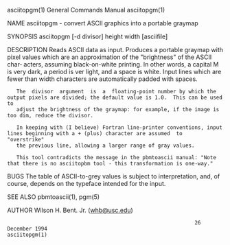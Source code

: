 asciitopgm(1)                                                 General Commands Manual                                                asciitopgm(1)

NAME
       asciitopgm - convert ASCII graphics into a portable graymap

SYNOPSIS
       asciitopgm [-d divisor] height width [asciifile]

DESCRIPTION
       Reads ASCII data as input.  Produces a portable graymap with pixel values which are an approximation of the "brightness" of the ASCII char‐
       acters, assuming black-on-white printing.  In other words, a capital M is very dark, a period is ver light, and a space  is  white.   Input
       lines which are fewer than width characters are automatically padded with spaces.

       The  divisor  argument  is  a  floating-point number by which the output pixels are divided; the default value is 1.0.  This can be used to
       adjust the brightness of the graymap: for example, if the image is too dim, reduce the divisor.

       In keeping with (I believe) Fortran line-printer conventions, input lines beginning with a + (plus) character are assumed  to  "overstrike"
       the previous line, allowing a larger range of gray values.

       This tool contradicts the message in the pbmtoascii manual: "Note that there is no asciitopbm tool - this transformation is one-way."

BUGS
       The table of ASCII-to-grey values is subject to interpretation, and, of course, depends on the typeface intended for the input.

SEE ALSO
       pbmtoascii(1), pgm(5)

AUTHOR
       Wilson H. Bent. Jr. (whb@usc.edu)

                                                                 26 December 1994                                                    asciitopgm(1)
